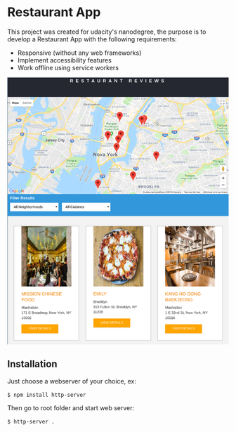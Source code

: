 # Restaurant App

This project was created for udacity's nanodegree, the purpose is to develop a Restaurant App with the following requirements: 

- Responsive (without any web frameworks)
- Implement accessibility features
- Work offline using service workers

<p align="center">
  <img alt="restaurant app" src="https://raw.githubusercontent.com/jrabello/restaurant-reviews/master/img/restaurant.png"/>
</p>

## Installation
Just choose a webserver of your choice, ex:
```shell
$ npm install http-server
```

Then go to root folder and start web server:
```shell
$ http-server .
```
